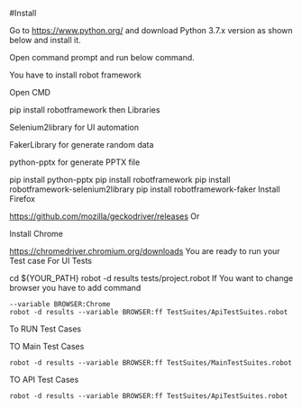 #Install

Go to https://www.python.org/ and download Python 3.7.x version as shown below and install it.

Open command prompt and run below command.

You have to install robot framework

Open CMD

pip install robotframework
then Libraries

Selenium2library for UI automation

FakerLibrary for generate random data

python-pptx for generate PPTX file

pip install python-pptx
pip install robotframework
pip install robotframework-selenium2library
pip install robotframework-faker
Install Firefox

https://github.com/mozilla/geckodriver/releases
Or

Install Chrome

https://chromedriver.chromium.org/downloads
You are ready to run your Test case For UI Tests

cd  ${YOUR_PATH}
robot -d results tests/project.robot
If You want to change browser you have to add command

    --variable BROWSER:Chrome
    robot -d results --variable BROWSER:ff TestSuites/ApiTestSuites.robot
    
To RUN Test Cases

TO Main Test Cases

    robot -d results --variable BROWSER:ff TestSuites/MainTestSuites.robot
    
TO API Test Cases

    robot -d results --variable BROWSER:ff TestSuites/ApiTestSuites.robot
